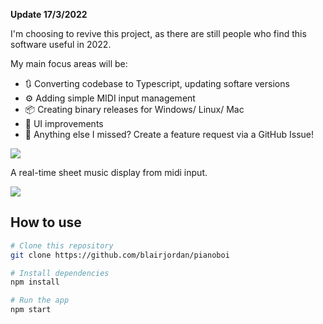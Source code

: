 **Update 17/3/2022**
 
I'm choosing to revive this project, as there are still people who find this software useful in 2022.

My main focus areas will be:

- 🔃 Converting codebase to Typescript, updating softare versions
- ⚙ Adding simple MIDI input management
- 📦 Creating binary releases for Windows/ Linux/ Mac
- 🎨 UI improvements
- 💬 Anything else I missed? Create a feature request via a GitHub Issue! 

![](images/logo.png?raw=true)

A real-time sheet music display from midi input.

![](images/screenshot1.png?raw=true)

## How to use

```bash
# Clone this repository
git clone https://github.com/blairjordan/pianoboi

# Install dependencies
npm install

# Run the app
npm start
```
